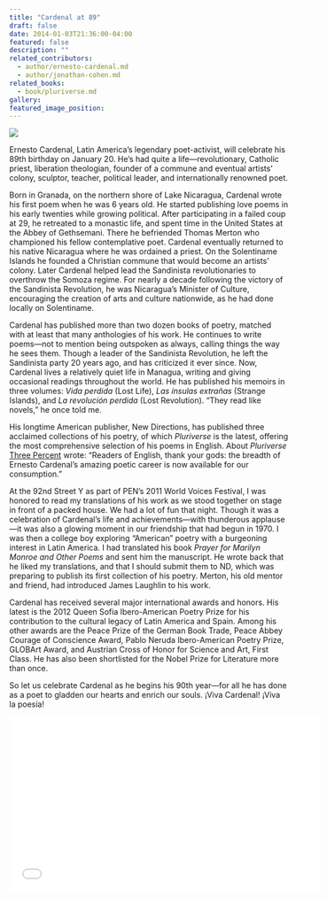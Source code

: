 ```yaml
---
title: "Cardenal at 89"
draft: false
date: 2014-01-03T21:36:00-04:00
featured: false
description: ""
related_contributors:
  - author/ernesto-cardenal.md
  - author/jonathan-cohen.md
related_books:
  - book/pluriverse.md
gallery:
featured_image_position: 
---
```


![](http://ndbooks.com/images/made/images/authors/Cardenal_Ernesto_copy600_300_369.jpg)

Ernesto Cardenal, Latin America’s legendary poet-activist, will celebrate his 89th birthday on January 20. He’s had quite a life—revolutionary, Catholic priest, liberation theologian, founder of a commune and eventual artists’ colony, sculptor, teacher, political leader, and internationally renowned poet.

Born in Granada, on the northern shore of Lake Nicaragua, Cardenal wrote his first poem when he was 6 years old. He started publishing love poems in his early twenties while growing political. After participating in a failed coup at 29, he retreated to a monastic life, and spent time in the United States at the Abbey of Gethsemani. There he befriended Thomas Merton who championed his fellow contemplative poet. Cardenal eventually returned to his native Nicaragua where he was ordained a priest. On the Solentiname Islands he founded a Christian commune that would become an artists’ colony. Later Cardenal helped lead the Sandinista revolutionaries to overthrow the Somoza regime. For nearly a decade following the victory of the Sandinista Revolution, he was Nicaragua’s Minister of Culture, encouraging the creation of arts and culture nationwide, as he had done locally on Solentiname.

Cardenal has published more than two dozen books of poetry, matched with at least that many anthologies of his work. He continues to write poems—not to mention being outspoken as always, calling things the way he sees them. Though a leader of the Sandinista Revolution, he left the Sandinista party 20 years ago, and has criticized it ever since. Now, Cardenal lives a relatively quiet life in Managua, writing and giving occasional readings throughout the world. He has published his memoirs in three volumes: _Vida perdida_ (Lost Life), _Las ínsulas extrañas_ (Strange Islands), and _La revolución perdida_ (Lost Revolution). “They read like novels,” he once told me.

His longtime American publisher, New Directions, has published three acclaimed collections of his poetry, of which _Pluriverse_ is the latest, offering the most comprehensive selection of his poems in English. About _Pluriverse_ [Three Percent](http://www.rochester.edu/College/translation/threepercent/index.php?id=1868) wrote: “Readers of English, thank your gods: the breadth of Ernesto Cardenal’s amazing poetic career is now available for our consumption.”

At the 92nd Street Y as part of PEN’s 2011 World Voices Festival, I was honored to read my translations of his work as we stood together on stage in front of a packed house. We had a lot of fun that night. Though it was a celebration of Cardenal’s life and achievements—with thunderous applause—it was also a glowing moment in our friendship that had begun in 1970. I was then a college boy exploring “American” poetry with a burgeoning interest in Latin America. I had translated his book _Prayer for Marilyn Monroe and Other Poems_ and sent him the manuscript. He wrote back that he liked my translations, and that I should submit them to ND, which was preparing to publish its first collection of his poetry. Merton, his old mentor and friend, had introduced James Laughlin to his work.

Cardenal has received several major international awards and honors. His latest is the 2012 Queen Sofia Ibero-American Poetry Prize for his contribution to the cultural legacy of Latin America and Spain. Among his other awards are the Peace Prize of the German Book Trade, Peace Abbey Courage of Conscience Award, Pablo Neruda Ibero-American Poetry Prize, GLOBArt Award, and Austrian Cross of Honor for Science and Art, First Class. He has also been shortlisted for the Nobel Prize for Literature more than once.

So let us celebrate Cardenal as he begins his 90th year—for all he has done as a poet to gladden our hearts and enrich our souls. ¡Viva Cardenal! ¡Viva la poesía!

<iframe allowfullscreen="" frameborder="0" height="315" src="//www.youtube.com/embed/lSkAGNkUhyU" width="560"></iframe>

